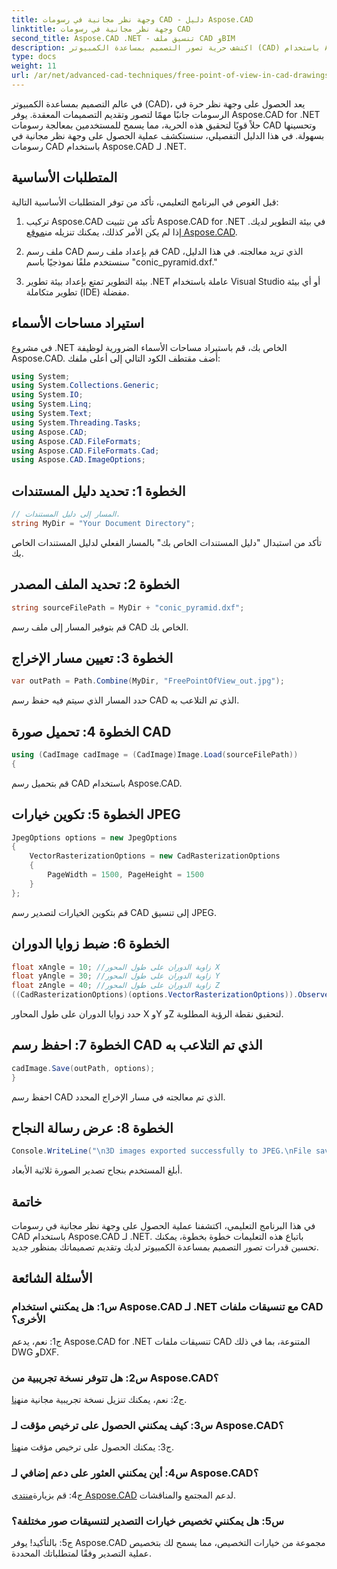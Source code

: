 ```yaml
---
title: وجهة نظر مجانية في رسومات CAD - دليل Aspose.CAD
linktitle: وجهة نظر مجانية في رسومات CAD
second_title: Aspose.CAD .NET - تنسيق ملف CAD وBIM
description: اكتشف حرية تصور التصميم بمساعدة الكمبيوتر (CAD) باستخدام Aspose.CAD لـ .NET. اتبع دليلنا خطوة بخطوة للحصول على وجهة نظر فريدة من نوعها.
type: docs
weight: 11
url: /ar/net/advanced-cad-techniques/free-point-of-view-in-cad-drawings/
---
```

في عالم التصميم بمساعدة الكمبيوتر (CAD)، يعد الحصول على وجهة نظر حرة في الرسومات جانبًا مهمًا لتصور وتقديم التصميمات المعقدة. يوفر Aspose.CAD for .NET حلاً قويًا لتحقيق هذه الحرية، مما يسمح للمستخدمين بمعالجة رسومات CAD وتحسينها بسهولة. في هذا الدليل التفصيلي، سنستكشف عملية الحصول على وجهة نظر مجانية في رسومات CAD باستخدام Aspose.CAD لـ .NET.

## المتطلبات الأساسية

قبل الغوص في البرنامج التعليمي، تأكد من توفر المتطلبات الأساسية التالية:

1. تركيب Aspose.CAD
 تأكد من تثبيت Aspose.CAD for .NET في بيئة التطوير لديك. إذا لم يكن الأمر كذلك، يمكنك تنزيله من[موقع Aspose.CAD](https://releases.aspose.com/cad/net/).

2. ملف رسم CAD
قم بإعداد ملف رسم CAD الذي تريد معالجته. في هذا الدليل، سنستخدم ملفًا نموذجيًا باسم "conic_pyramid.dxf."

3. بيئة التطوير
تمتع بإعداد بيئة تطوير .NET عاملة باستخدام Visual Studio أو أي بيئة تطوير متكاملة (IDE) مفضلة.

## استيراد مساحات الأسماء

في مشروع .NET الخاص بك، قم باستيراد مساحات الأسماء الضرورية لوظيفة Aspose.CAD. أضف مقتطف الكود التالي إلى أعلى ملفك:

```csharp
using System;
using System.Collections.Generic;
using System.IO;
using System.Linq;
using System.Text;
using System.Threading.Tasks;
using Aspose.CAD;
using Aspose.CAD.FileFormats;
using Aspose.CAD.FileFormats.Cad;
using Aspose.CAD.ImageOptions;
```


## الخطوة 1: تحديد دليل المستندات

```csharp
// المسار إلى دليل المستندات.
string MyDir = "Your Document Directory";
```

تأكد من استبدال "دليل المستندات الخاص بك" بالمسار الفعلي لدليل المستندات الخاص بك.

## الخطوة 2: تحديد الملف المصدر

```csharp
string sourceFilePath = MyDir + "conic_pyramid.dxf";
```

قم بتوفير المسار إلى ملف رسم CAD الخاص بك.

## الخطوة 3: تعيين مسار الإخراج

```csharp
var outPath = Path.Combine(MyDir, "FreePointOfView_out.jpg");
```

حدد المسار الذي سيتم فيه حفظ رسم CAD الذي تم التلاعب به.

## الخطوة 4: تحميل صورة CAD

```csharp
using (CadImage cadImage = (CadImage)Image.Load(sourceFilePath))
{
```

قم بتحميل رسم CAD باستخدام Aspose.CAD.

## الخطوة 5: تكوين خيارات JPEG

```csharp
JpegOptions options = new JpegOptions
{
    VectorRasterizationOptions = new CadRasterizationOptions
    {
        PageWidth = 1500, PageHeight = 1500
    }
};
```

قم بتكوين الخيارات لتصدير رسم CAD إلى تنسيق JPEG.

## الخطوة 6: ضبط زوايا الدوران

```csharp
float xAngle = 10; //زاوية الدوران على طول المحور X
float yAngle = 30; //زاوية الدوران على طول المحور Y
float zAngle = 40; //زاوية الدوران على طول المحور Z
((CadRasterizationOptions)(options.VectorRasterizationOptions)).ObserverPoint = new ObserverPoint(xAngle, yAngle, zAngle);
```

حدد زوايا الدوران على طول المحاور X وY وZ لتحقيق نقطة الرؤية المطلوبة.

## الخطوة 7: احفظ رسم CAD الذي تم التلاعب به

```csharp
cadImage.Save(outPath, options);
}
```

احفظ رسم CAD الذي تم معالجته في مسار الإخراج المحدد.

## الخطوة 8: عرض رسالة النجاح

```csharp
Console.WriteLine("\n3D images exported successfully to JPEG.\nFile saved at " + outPath);
```

أبلغ المستخدم بنجاح تصدير الصورة ثلاثية الأبعاد.

## خاتمة

في هذا البرنامج التعليمي، اكتشفنا عملية الحصول على وجهة نظر مجانية في رسومات CAD باستخدام Aspose.CAD لـ .NET. باتباع هذه التعليمات خطوة بخطوة، يمكنك تحسين قدرات تصور التصميم بمساعدة الكمبيوتر لديك وتقديم تصميماتك بمنظور جديد.


## الأسئلة الشائعة

### س1: هل يمكنني استخدام Aspose.CAD لـ .NET مع تنسيقات ملفات CAD الأخرى؟

ج1: نعم، يدعم Aspose.CAD for .NET تنسيقات ملفات CAD المتنوعة، بما في ذلك DWG وDXF.

### س2: هل تتوفر نسخة تجريبية من Aspose.CAD؟

 ج2: نعم، يمكنك تنزيل نسخة تجريبية مجانية من[هنا](https://releases.aspose.com/).

### س3: كيف يمكنني الحصول على ترخيص مؤقت لـ Aspose.CAD؟

 ج3: يمكنك الحصول على ترخيص مؤقت من[هنا](https://purchase.aspose.com/temporary-license/).

### س4: أين يمكنني العثور على دعم إضافي لـ Aspose.CAD؟

 ج4: قم بزيارة[منتدى Aspose.CAD](https://forum.aspose.com/c/cad/19) لدعم المجتمع والمناقشات.

### س5: هل يمكنني تخصيص خيارات التصدير لتنسيقات صور مختلفة؟

ج5: بالتأكيد! يوفر Aspose.CAD مجموعة من خيارات التخصيص، مما يسمح لك بتخصيص عملية التصدير وفقًا لمتطلباتك المحددة.